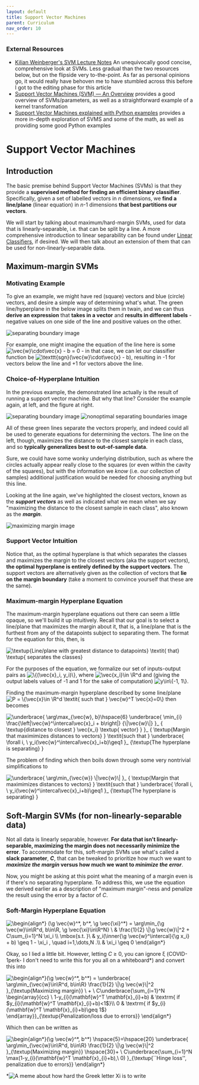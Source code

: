 ```yaml
---
layout: default
title: Support Vector Machines
parent: Curriculum
nav_order: 10
---
```


### External Resources
- [Kilian Weinberger's SVM Lecture Notes](https://www.cs.cornell.edu/courses/cs4780/2018fa/lectures/lecturenote09.html) An unequivocally good concise, comprehensive look at SVMs. Less gradual than the two resources below, but on the flipside very to-the-point. As far as personal opinions go, it would really have behoven me to have stumbled across this before I got to the editing phase for this article
- [Support Vector Machines (SVM) — An Overview](https://towardsdatascience.com/https-medium-com-pupalerushikesh-svm-f4b42800e989) provides a good overview of SVMs/parameters, as well as a straightforward example of a kernel transformation
- [Support Vector Machines explained with Python examples](https://towardsdatascience.com/support-vector-machines-explained-with-python-examples-cb65e8172c85/) provides a more in-depth exploration of SVMS and some of the math, as well as providing some good Python examples


# Support Vector Machines
## Introduction
The basic premise behind Support Vector Machines (SVMs) is that they provide a **supervised method for finding an efficient binary classifier**. Specifically, given a set of labelled vectors in *n* dimensions, we **find a line/plane** (linear equation) in *n*-1 dimensions **that best partitions our vectors**.

We will start by talking about maximum/hard-margin SVMs, used for data that is linearly-separable, i.e. that can be split by a line. A more comprehensive introduction to linear separability can be found under [Linear Classifiers](https://dem1995.github.io/machine-learning/curriculum/linear_classifiers/linear_classifiers_overview.html#external-resources), if desired. We will then talk about an extension of them that can be used for non-linearly-separable data.

## Maximum-margin SVMs
### Motivating Example
To give an example, we might have red (square) vectors and blue (circle) vectors, and desire a simple way of determining what's what. The green line/hyperplane in the below image splits them in twain, and we can thus **derive an expression** that **takes in a vector** and **results in different labels** - negative values on one side of the line and positive values on the other.

![separating boundary image](https://raw.githubusercontent.com/dem1995/algorithms/main/svms/separating_boundary.png?style=centered)

For example, one might imagine the equation of the line here is some <img src="https://i.upmath.me/svg/%5Cvec%7Bw%7D%5Ccdot%5Cvec%7Bx%7D%20-%20b%20%3D%200" alt="\vec{w}\cdot\vec{x} - b = 0" /> - in that case, we can let our classifier function be <img src="https://i.upmath.me/svg/%5Ctexttt%7Bsgn%7D(%5Cvec%7Bw%7D%5Ccdot%5Cvec%7Bx%7D%20-%20b)" alt="\texttt{sgn}(\vec{w}\cdot\vec{x} - b)" />, resulting in -1 for vectors below the line and +1 for vectors above the line. 

### Choice-of-Hyperplane Intuition
In the previous example, the demonstrated line actually is the result of running a support vector machine. But why that line? Consider the example again, at left, and the figure at right.

![separating boundary image](https://raw.githubusercontent.com/dem1995/algorithms/main/svms/separating_boundary_no_support_vectors_shown.png) ![nonoptimal separating boundaries image](https://raw.githubusercontent.com/dem1995/algorithms/main/svms/separating_boundaries_nonoptimal_v2.png)

All of these green lines separate the vectors properly, and indeed could all be used to generate equations for determining the vectors. The line on the left, though, maximizes the distance to the closest sample in each class, and so **typically generalizes best to out-of-sample data**. 

Sure, we could have some wonky underlying distribution, such as where the circles actually appear really close to the squares (or even within the cavity of the squares), but with the information we _know_ (i.e. our collection of samples) additional justification would be needed for choosing anything but this line.

Looking at the line again, we've highlighted the closest vectors, known as the **_support vectors_** as well as indicated what we mean when we say "maximizing the distance to the closest sample in each class", also known as the **_margin_**.

![maximizing margin image](https://raw.githubusercontent.com/dem1995/algorithms/main/svms/maximum_margin.png)

### Support Vector Intuition
Notice that, as the optimal hyperplane is that which separates the classes and maximizes the margin to the closest vectors (aka the support vectors), **the optimal hyperplane is entirely defined by the support vectors**. The support vectors are alternatively given as the collection of vectors that **lie on the margin boundary** (take a moment to convince yourself that these are the same).

### Maximum-margin Hyperplane Equation
The maximum-margin hyperplane equations out there can seem a little opaque, so we'll build it up intuitively. Recall that our goal is to select a line/plane that maximizes the margin about it, that is, a line/plane that is the furthest from any of the datapoints subject to separating them. The format for the equation for this, then, is

<img src="https://i.upmath.me/svg/%5Ctextup%7BLine%2Fplane%20with%20greatest%20distance%20to%20datapoints%7D%20%5Ctextit%7B%20that%7D%20%5Ctextup%7B%20separates%20the%20classes%7D" alt="\textup{Line/plane with greatest distance to datapoints} \textit{ that} \textup{ separates the classes}" />

For the purposes of the equation, we formalize our set of inputs-output pairs as <img src="https://i.upmath.me/svg/%5C%7B(%5Cvec%7Bx%7D_i%2C%20y_i)%5C%7D" alt="\{(\vec{x}_i, y_i)\}" />, where <img src="https://i.upmath.me/svg/%5Cvec%7Bx_i%7D%5Cin%20%5CR%5Ed" alt="\vec{x_i}\in \R^d" /> and (giving the output labels values of -1 and 1 for the sake of computation) <img src="https://i.upmath.me/svg/y%5Cin%5C%7B-1%2C%201%5C%7D" alt="y\in\{-1, 1\}" />. 

Finding the maximum-margin hyperplane described by some line/plane <img src="https://i.upmath.me/svg/P%20%3D%20%5C%7B%5Cvec%7Bx%7D%5Cin%20%5CR%5Ed%20%5Ctextit%7B%20such%20that%20%7D%20%5Cvec%7Bw%7D%5ET%20%5Cvec%7Bx%7D%3D0%5C%7D" alt="P = \{\vec{x}\in \R^d \textit{ such that } \vec{w}^T \vec{x}=0\}" /> then becomes

<img src="https://i.upmath.me/svg/%20%0A%5Cunderbrace%7B%0A%20%20%20%5Carg%5Cmax_%7B%5Cvec%7Bw%7D%2C%20b%7D%5Chspace%7B6%7D%20%0A%20%20%20%5Cunderbrace%7B%0A%20%20%20%5Cmin_%7Bi%7D%0A%20%20%20%20%20%20%20%5Cfrac%7B%5Cleft%7C%5Cvec%7Bw%7D%5E%5Cintercal%5Cvec%7Bx%7D_i%20%2B%20b%5Cright%7C%7D%20%7B%5C%7C%5Cvec%7Bw%7D%5C%7C%7D%20%20%20%20%0A%20%20%20%7D_%0A%20%20%20%7B%0A%20%20%20%20%20%20%5Ctextup%7Bdistance%20to%20closest%20%7D%20%5Cvec%7Bx_i%7D%20%5Ctextup%7B%20vector%7D%0A%20%20%20%7D%0A%7D_%0A%7B%0A%20%20%20%5Ctextup%7BMargin%20that%20maximimizes%20distances%20to%20vectors%7D%0A%7D%20%5Ctextit%7Bsuch%20that%20%7D%20%5Cunderbrace%7B%0A%5Cforall%20i%2C%20%5C%20y_i(%5Cvec%7Bw%7D%5E%5Cintercal%5Cvec%7Bx%7D_i%2Bb)%5Cgeq1%0A%7D_%0A%7B%5Ctextup%7BThe%20hyperplane%20is%20separating%7D%0A%7D" alt=" 
\underbrace{
   \arg\max_{\vec{w}, b}\hspace{6} 
   \underbrace{
   \min_{i}
       \frac{\left|\vec{w}^\intercal\vec{x}_i + b\right|} {\|\vec{w}\|}    
   }_
   {
      \textup{distance to closest } \vec{x_i} \textup{ vector}
   }
}_
{
   \textup{Margin that maximimizes distances to vectors}
} \textit{such that } \underbrace{
\forall i, \ y_i(\vec{w}^\intercal\vec{x}_i+b)\geq1
}_
{\textup{The hyperplane is separating}
}" />

The problem of finding which then boils down through some very nontrivial simplifications to

<img src="https://i.upmath.me/svg/%20%0A%5Cunderbrace%7B%0A%20%20%20%5Carg%5Cmin_%7B%5Cvec%7Bw%7D%7D%20%5C%7C%5Cvec%7Bw%7D%5C%7C%0A%7D_%0A%7B%0A%20%20%20%5Ctextup%7BMargin%20that%20maximimizes%20distances%20to%20vectors%7D%0A%7D%20%5Ctextit%7Bsuch%20that%20%7D%20%5Cunderbrace%7B%0A%5Cforall%20i%2C%20%5C%20y_i(%5Cvec%7Bw%7D%5E%5Cintercal%5Cvec%7Bx%7D_i%2Bb)%5Cgeq1%0A%7D_%0A%7B%5Ctextup%7BThe%20hyperplane%20is%20separating%7D%0A%7D" alt=" 
\underbrace{
   \arg\min_{\vec{w}} \|\vec{w}\|
}_
{
   \textup{Margin that maximimizes distances to vectors}
} \textit{such that } \underbrace{
\forall i, \ y_i(\vec{w}^\intercal\vec{x}_i+b)\geq1
}_
{\textup{The hyperplane is separating}
}" />


## Soft-Margin SVMs (for non-linearly-separable data)
Not all data is linearly separable, however. **For data that isn't linearly-separable, maximizing the margin does not necessarily minimize the error**. To accommodate for this, soft-margin SVMs use what's called a **slack parameter**, _**C**_, that can be tweaked to prioritize how much we want to **_maximize the margin_ versus how much we want to _minimize the error_**.


Now, you might be asking at this point what the meaning of a margin even is if there's no separating hyperplane. To address this, we use the equation we derived earlier as a description of "maximum margin"-ness and penalize the result using the error by a factor of *C*.

### Soft-Margin Hyperplane Equation
<img src="https://i.upmath.me/svg/%5Cbegin%7Balign*%7D%0A%09(%5Cg%20%5Cvec%7Bw%7D%5E*%2C%20b%5E*%2C%20%5Cg%20%5Cvec%7B%5Cxi%7D%5E*)%20%3D%20%5Carg%5Cmin_%7B%5Cg%20%5Cvec%7Bw%7D%5Cin%5CR%5Ed%2C%20b%5Cin%5CR%2C%20%5Cg%20%5Cvec%7B%5Cxi%7D%5Cin%5CR%5EN%7D%20%5C%20%26%20%5Cfrac%7B1%7D%7B2%7D%20%5C%7C%5Cg%20%5Cvec%7Bw%7D%5C%7C%5E2%20%2B%20C%5Csum_%7Bi%3D1%7D%5EN%20%5Cxi_i%20%5C%5C%0A%09%09%09%09%09%5Cmbox%7Bs.t.%20%7D%5C%20%26%20y_i(%5Cinner%7B%5Cg%20%5Cvec%7Bw%7D%5E%5Cintercal%7D%7B%5Cg%20x_i%7D%20%2B%20b)%20%5Cgeq%201%20-%20%5Cxi_i%20%2C%20%5Cquad%20i%3D1%2C%5Cdots%2CN%20.%5C%5C%0A%09%09%09%09%09%26%20%5Cxi_i%20%5Cgeq%200%0A%5Cend%7Balign*%7D" alt="\begin{align*}
	(\g \vec{w}^*, b^*, \g \vec{\xi}^*) = \arg\min_{\g \vec{w}\in\R^d, b\in\R, \g \vec{\xi}\in\R^N} \ &amp; \frac{1}{2} \|\g \vec{w}\|^2 + C\sum_{i=1}^N \xi_i \\
					\mbox{s.t. }\ &amp; y_i(\inner{\g \vec{w}^\intercal}{\g x_i} + b) \geq 1 - \xi_i , \quad i=1,\dots,N .\\
					&amp; \xi_i \geq 0
\end{align*}" />

Okay, so I lied a little bit. However, letting *C* ≥ 0, you can ignore ξ (COVID-1perk- I don't need to write this for you all on a whiteboard*) and convert this into

<img src="https://i.upmath.me/svg/%5Cbegin%7Balign*%7D(%5Cg%20%5Cvec%7Bw%7D%5E*%2C%20b%5E*)%20%3D%20%0A%5Cunderbrace%7B%0A%20%20%20%5Carg%5Cmin_%7B%5Cvec%7Bw%7D%5Cin%5CR%5Ed%2C%20b%5Cin%5CR%7D%20%5Cfrac%7B1%7D%7B2%7D%20%5C%7C%5Cg%20%5Cvec%7Bw%7D%5C%7C%5E2%0A%7D_%7B%5Ctextup%7BMaximizing%20margin%7D%7D%20%5C%20%2B%20%5C%20%0AC%5Cunderbrace%7B%5Csum_%7Bi%3D1%7D%5EN%20%5Cbegin%7Barray%7D%7Bcc%7D%0A%5C%201-y_%7Bi%7D(%5Cmathbf%7Bw%7D%5ET%20%5Cmathbf%7Bx%7D_%7Bi%7D%2Bb)%20%26%20%5Ctextrm%7B%20if%20%24y_%7Bi%7D(%5Cmathbf%7Bw%7D%5ET%20%5Cmathbf%7Bx%7D_%7Bi%7D%2Bb)%3C1%24%7D%5C%5C%0A0%20%26%20%5Ctextrm%7B%20if%20%24y_%7Bi%7D(%5Cmathbf%7Bw%7D%5ET%20%5Cmathbf%7Bx%7D_%7Bi%7D%2Bb)%5Cgeq%201%24%7D%0A%5Cend%7Barray%7D%7D_%7B%5Ctextup%7BPenalization%2Floss%20due%20to%20errors%7D%7D%0A%5Cend%7Balign*%7D" alt="\begin{align*}(\g \vec{w}^*, b^*) = 
\underbrace{
   \arg\min_{\vec{w}\in\R^d, b\in\R} \frac{1}{2} \|\g \vec{w}\|^2
}_{\textup{Maximizing margin}} \ + \ 
C\underbrace{\sum_{i=1}^N \begin{array}{cc}
\ 1-y_{i}(\mathbf{w}^T \mathbf{x}_{i}+b) &amp; \textrm{ if $y_{i}(\mathbf{w}^T \mathbf{x}_{i}+b)&lt;1$}\\
0 &amp; \textrm{ if $y_{i}(\mathbf{w}^T \mathbf{x}_{i}+b)\geq 1$}
\end{array}}_{\textup{Penalization/loss due to errors}}
\end{align*}" />

Which then can be written as

<img src="https://i.upmath.me/svg/%5Cbegin%7Balign*%7D(%5Cg%20%5Cvec%7Bw%7D%5E*%2C%20b%5E*)%20%5Chspace%7B5%7D%3D%5Chspace%7B20%7D%20%0A%5Cunderbrace%7B%0A%20%20%20%5Carg%5Cmin_%7B%5Cvec%7Bw%7D%5Cin%5CR%5Ed%2C%20b%5Cin%5CR%7D%20%5Cfrac%7B1%7D%7B2%7D%20%5C%7C%5Cg%20%5Cvec%7Bw%7D%5C%7C%5E2%0A%7D_%7B%5Ctextup%7BMaximizing%20margin%7D%7D%20%5Chspace%7B30%7D%2B%20%0A%5C%20C%5Cunderbrace%7B%5Csum_%7Bi%3D1%7D%5EN%20%5Cmax(1-y_%7Bi%7D(%5Cmathbf%7Bw%7D%5ET%20%5Cmathbf%7Bx%7D_%7Bi%7D%2Bb)%2C%5C%200)%0A%7D_%7B%5Ctextup%7B%60%60Hinge%20loss''%2C%20penalization%20due%20to%20errors%7D%7D%0A%5Cend%7Balign*%7D" alt="\begin{align*}(\g \vec{w}^*, b^*) \hspace{5}=\hspace{20} 
\underbrace{
   \arg\min_{\vec{w}\in\R^d, b\in\R} \frac{1}{2} \|\g \vec{w}\|^2
}_{\textup{Maximizing margin}} \hspace{30}+ 
\ C\underbrace{\sum_{i=1}^N \max(1-y_{i}(\mathbf{w}^T \mathbf{x}_{i}+b),\ 0)
}_{\textup{``Hinge loss'', penalization due to errors}}
\end{align*}" />


*![A meme about how hard the Greek letter Xi is to write](simpsons_xi.png)
